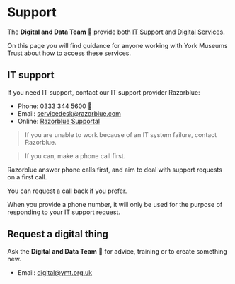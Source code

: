 # Support

The **Digital and Data Team** 🦄 provide both [IT Support](/support/?id=it-support) and [Digital Services](/support/?id=request-a-thing). 

On this page you will find guidance for anyone working with York Museums Trust about how to access these services.

## IT support

If you need IT support, contact our IT support provider Razorblue:

- Phone: 0333 344 5600 🚀
- Email: servicedesk@razorblue.com
- Online: [Razorblue Supportal](https://supportal.razorblue.com/auth/ "Razorblue Supportal")

> If you are unable to work because of an IT system failure, contact Razorblue.

> If you can, make a phone call first.

Razorblue answer phone calls first, and aim to deal with support requests on a first call.

You can request a call back if you prefer. 

When you provide a phone number, it will only be used for the purpose of responding to your IT support request.

## Request a digital thing

Ask the **Digital and Data Team** 🦄 for advice, training or to create something new.

- Email: digital@ymt.org.uk